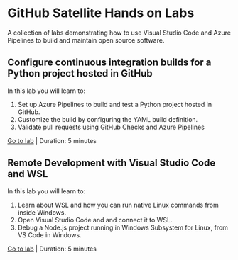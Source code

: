 GitHub Satellite Hands on Labs
==============================

A collection of labs demonstrating how to use Visual Studio Code and Azure Pipelines to build and maintain open source software.

Configure continuous integration builds for a Python project hosted in GitHub
-----------------------------------------------------------------------------

In this lab you will learn to:

1. Set up Azure Pipelines to build and test a Python project hosted in GitHub.
2. Customize the build by configuring the YAML build definition.
3. Validate pull requests using GitHub Checks and Azure Pipelines

[Go to lab](1-azure-pipelines-python/README.md) | Duration: 5 minutes


Remote Development with Visual Studio Code and WSL
-----------------------------------------------------

In this lab you will learn to:

1. Learn about WSL and how you can run native Linux commands from inside Windows.
2. Open Visual Studio Code and and connect it to WSL.
3. Debug a Node.js project running in Windows Subsystem for Linux, from VS Code in Windows.

[Go to lab](2-vscode-remote-wsl/README.md) | Duration: 5 minutes

